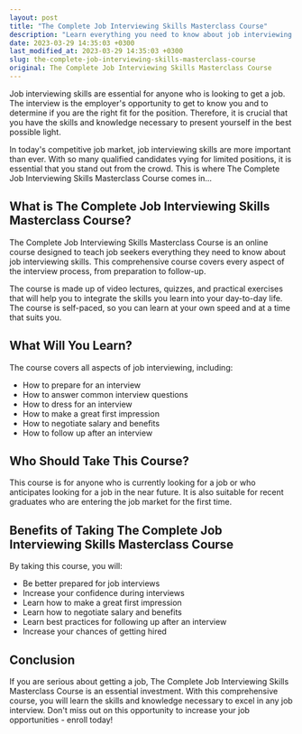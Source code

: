 ```yaml
---
layout: post
title: "The Complete Job Interviewing Skills Masterclass Course"
description: "Learn everything you need to know about job interviewing skills with this comprehensive masterclass course. Prepare yourself for any job interview and increase your chances of getting hired by mastering your interviewing skills."
date: 2023-03-29 14:35:03 +0300
last_modified_at: 2023-03-29 14:35:03 +0300
slug: the-complete-job-interviewing-skills-masterclass-course
original: The Complete Job Interviewing Skills Masterclass Course
---
```


Job interviewing skills are essential for anyone who is looking to get a job. The interview is the employer's opportunity to get to know you and to determine if you are the right fit for the position. Therefore, it is crucial that you have the skills and knowledge necessary to present yourself in the best possible light.

In today's competitive job market, job interviewing skills are more important than ever. With so many qualified candidates vying for limited positions, it is essential that you stand out from the crowd. This is where The Complete Job Interviewing Skills Masterclass Course comes in...

## What is The Complete Job Interviewing Skills Masterclass Course?

The Complete Job Interviewing Skills Masterclass Course is an online course designed to teach job seekers everything they need to know about job interviewing skills. This comprehensive course covers every aspect of the interview process, from preparation to follow-up.

The course is made up of video lectures, quizzes, and practical exercises that will help you to integrate the skills you learn into your day-to-day life. The course is self-paced, so you can learn at your own speed and at a time that suits you.

## What Will You Learn?

The course covers all aspects of job interviewing, including:

- How to prepare for an interview
- How to answer common interview questions
- How to dress for an interview
- How to make a great first impression
- How to negotiate salary and benefits
- How to follow up after an interview

## Who Should Take This Course?

This course is for anyone who is currently looking for a job or who anticipates looking for a job in the near future. It is also suitable for recent graduates who are entering the job market for the first time.

## Benefits of Taking The Complete Job Interviewing Skills Masterclass Course

By taking this course, you will:

- Be better prepared for job interviews
- Increase your confidence during interviews
- Learn how to make a great first impression
- Learn how to negotiate salary and benefits
- Learn best practices for following up after an interview
- Increase your chances of getting hired

## Conclusion

If you are serious about getting a job, The Complete Job Interviewing Skills Masterclass Course is an essential investment. With this comprehensive course, you will learn the skills and knowledge necessary to excel in any job interview. Don't miss out on this opportunity to increase your job opportunities - enroll today!
